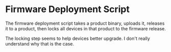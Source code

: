 Firmware Deployment Script
==========================

The firmware deployment script takes a product binary, uploads it,
releases it to a product, then locks all devices in that product
to the firmware release.

The locking step seems to help devices better upgrade. I don't really understand
why that is the case.
